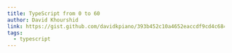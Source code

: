 ```yaml
---
title: TypeScript from 0 to 60
author: David Khourshid
link: https://gist.github.com/davidkpiano/393b452c10a4652eaccdf9cd4c684298
tags:
  - typescript
---
```


